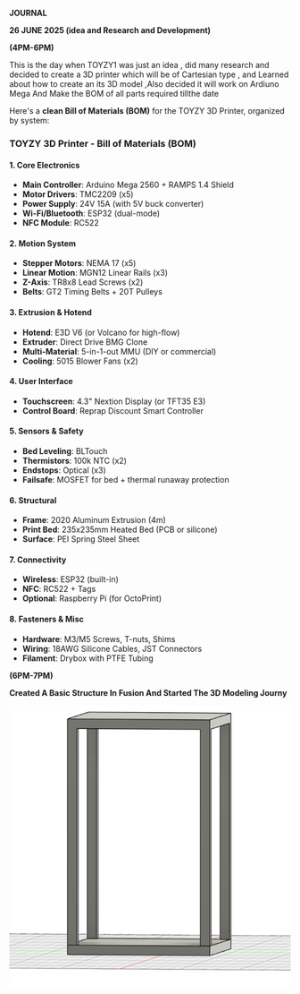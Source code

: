 **JOURNAL**

**26 JUNE 2025 (idea and Research and Development)**

**(4PM-6PM)**

This is the day when TOYZY1 was just an idea , did many research and decided to create a 3D printer which will be of Cartesian type , and Learned about how to create an its 3D model ,Also decided it will work on Ardiuno Mega And Make the BOM of all parts required tillthe date

Here's a **clean Bill of Materials (BOM)** for the TOYZY 3D Printer, organized by system:

### **TOYZY 3D Printer - Bill of Materials (BOM)**

#### **1. Core Electronics**
- **Main Controller**: Arduino Mega 2560 + RAMPS 1.4 Shield  
- **Motor Drivers**: TMC2209 (x5)  
- **Power Supply**: 24V 15A (with 5V buck converter)  
- **Wi-Fi/Bluetooth**: ESP32 (dual-mode)  
- **NFC Module**: RC522  

#### **2. Motion System**
- **Stepper Motors**: NEMA 17 (x5)  
- **Linear Motion**: MGN12 Linear Rails (x3)  
- **Z-Axis**: TR8x8 Lead Screws (x2)  
- **Belts**: GT2 Timing Belts + 20T Pulleys  

#### **3. Extrusion & Hotend**
- **Hotend**: E3D V6 (or Volcano for high-flow)  
- **Extruder**: Direct Drive BMG Clone  
- **Multi-Material**: 5-in-1-out MMU (DIY or commercial)  
- **Cooling**: 5015 Blower Fans (x2)  

#### **4. User Interface**
- **Touchscreen**: 4.3" Nextion Display (or TFT35 E3)  
- **Control Board**: Reprap Discount Smart Controller  

#### **5. Sensors & Safety**
- **Bed Leveling**: BLTouch  
- **Thermistors**: 100k NTC (x2)  
- **Endstops**: Optical (x3)  
- **Failsafe**: MOSFET for bed + thermal runaway protection  

#### **6. Structural**
- **Frame**: 2020 Aluminum Extrusion (4m)  
- **Print Bed**: 235x235mm Heated Bed (PCB or silicone)  
- **Surface**: PEI Spring Steel Sheet  

#### **7. Connectivity**
- **Wireless**: ESP32 (built-in)  
- **NFC**: RC522 + Tags  
- **Optional**: Raspberry Pi (for OctoPrint)  

#### **8. Fasteners & Misc**
- **Hardware**: M3/M5 Screws, T-nuts, Shims  
- **Wiring**: 18AWG Silicone Cables, JST Connectors  
- **Filament**: Drybox with PTFE Tubing  

**(6PM-7PM)**

**Created A Basic Structure In Fusion And Started The 3D Modeling Journy**

![MODEL](https://github.com/Armaan240/TOYZY1/blob/main/Screenshot%20(31).png)
